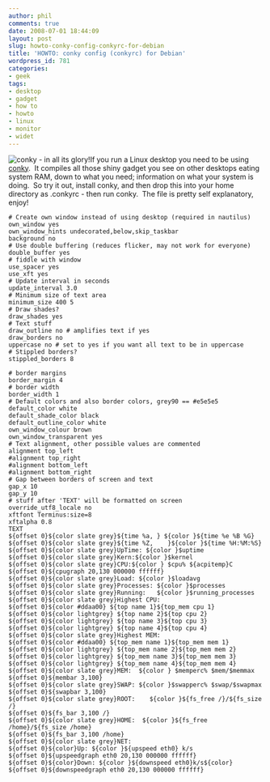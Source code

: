 ```yaml
---
author: phil
comments: true
date: 2008-07-01 18:44:09
layout: post
slug: howto-conky-config-conkyrc-for-debian
title: 'HOWTO: conky config (conkyrc) for Debian'
wordpress_id: 781
categories:
- geek
tags:
- desktop
- gadget
- how to
- howto
- linux
- monitor
- widet
---
```


![conky - in all its glory!](http://upload.wikimedia.org/wikipedia/commons/2/2b/Conky-unix-program-screen-shot.png)If you run a Linux desktop you need to be using [conky](http://conky.sourceforge.net/).  It compiles all those shiny gadget you see on other desktops eating system RAM, down to what you need; information on what your system is doing.  So try it out, install conky, and then drop this into your home directory as .conkyrc - then run conky.  The file is pretty self explanatory, enjoy!

<!-- more -->
  
  
  


    
    # Create own window instead of using desktop (required in nautilus)
    own_window yes
    own_window_hints undecorated,below,skip_taskbar
    background no
    # Use double buffering (reduces flicker, may not work for everyone)
    double_buffer yes
    # fiddle with window
    use_spacer yes
    use_xft yes
    # Update interval in seconds
    update_interval 3.0
    # Minimum size of text area
    minimum_size 400 5
    # Draw shades?
    draw_shades yes
    # Text stuff
    draw_outline no # amplifies text if yes
    draw_borders no
    uppercase no # set to yes if you want all text to be in uppercase
    # Stippled borders?
    stippled_borders 8
    
    # border margins
    border_margin 4
    # border width
    border_width 1
    # Default colors and also border colors, grey90 == #e5e5e5
    default_color white
    default_shade_color black
    default_outline_color white
    own_window_colour brown
    own_window_transparent yes
    # Text alignment, other possible values are commented
    alignment top_left
    #alignment top_right
    #alignment bottom_left
    #alignment bottom_right
    # Gap between borders of screen and text
    gap_x 10
    gap_y 10
    # stuff after 'TEXT' will be formatted on screen
    override_utf8_locale no
    xftfont Terminus:size=8
    xftalpha 0.8
    TEXT
    ${offset 0}${color slate grey}${time %a, } ${color }${time %e %B %G}
    ${offset 0}${color slate grey}${time %Z,    }${color }${time %H:%M:%S}
    ${offset 0}${color slate grey}UpTime: ${color }$uptime
    ${offset 0}${color slate grey}Kern:${color }$kernel
    ${offset 0}${color slate grey}CPU:${color } $cpu% ${acpitemp}C
    ${offset 0}${cpugraph 20,130 000000 ffffff}
    ${offset 0}${color slate grey}Load: ${color }$loadavg
    ${offset 0}${color slate grey}Processes: ${color }$processes
    ${offset 0}${color slate grey}Running:   ${color }$running_processes
    ${offset 0}${color slate grey}Highest CPU:
    ${offset 0}${color #ddaa00} ${top name 1}${top_mem cpu 1}
    ${offset 0}${color lightgrey} ${top name 2}${top cpu 2}
    ${offset 0}${color lightgrey} ${top name 3}${top cpu 3}
    ${offset 0}${color lightgrey} ${top name 4}${top cpu 4}
    ${offset 0}${color slate grey}Highest MEM:
    ${offset 0}${color #ddaa00} ${top_mem name 1}${top_mem mem 1}
    ${offset 0}${color lightgrey} ${top_mem name 2}${top_mem mem 2}
    ${offset 0}${color lightgrey} ${top_mem name 3}${top_mem mem 3}
    ${offset 0}${color lightgrey} ${top_mem name 4}${top_mem mem 4}
    ${offset 0}${color slate grey}MEM:  ${color } $memperc% $mem/$memmax
    ${offset 0}${membar 3,100}
    ${offset 0}${color slate grey}SWAP: ${color }$swapperc% $swap/$swapmax
    ${offset 0}${swapbar 3,100}
    ${offset 0}${color slate grey}ROOT:    ${color }${fs_free /}/${fs_size /}
    ${offset 0}${fs_bar 3,100 /}
    ${offset 0}${color slate grey}HOME:  ${color }${fs_free /home}/${fs_size /home}
    ${offset 0}${fs_bar 3,100 /home}
    ${offset 0}${color slate grey}NET:
    ${offset 0}${color}Up: ${color }${upspeed eth0} k/s
    ${offset 0}${upspeedgraph eth0 20,130 000000 ffffff}
    ${offset 0}${color}Down: ${color }${downspeed eth0}k/s${color}
    ${offset 0}${downspeedgraph eth0 20,130 000000 ffffff}
